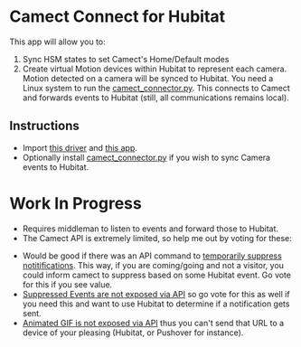 # Camect Connect for Hubitat

This app will allow you to:
1. Sync HSM states to set Camect's Home/Default modes
2. Create virtual Motion devices within Hubitat to represent each camera.
Motion detected on a camera will be synced to Hubitat. You need a Linux system
to run the [camect_connector.py](https://github.com/bdwilson/camect-connector/camect_connector.py). This connects to Camect and forwards events to
Hubitat (still, all communications remains local). 

Instructions
---
* Import [this
driver](https://raw.githubusercontent.com/bdwilson/hubitat/master/Camect/camect_connect-motion-driver.py)
and [this
app](https://raw.githubusercontent.com/bdwilson/hubitat/master/Camect/camect_connect-app.py). 
* Optionally install
[camect_connector.py](https://github.com/bdwilson/hubitat/master/Camect/camect_connector.py)
if you wish to sync Camera events to Hubitat. 

# Work In Progress
* Requires middleman to listen to events and forward those to Hubitat. 
* The Camect API is extremely limited, so help me out by voting for these:
- Would be good if there was an API command to [temporarily suppress
notitifications](https://groups.google.com/a/camect.com/forum/?oldui=1#!category-topic/forum/feature-request/1MnFjSAdPUI).
This way, if you are coming/going and not a visitor, you could inform camect to
suppress based on some Hubitat event. Go vote for this if you see value.
- [Suppressed Events are not exposed via
API](https://groups.google.com/a/camect.com/forum/?oldui=1#!category-topic/forum/feature-request/A0K0YgHQizQ)
so go vote for this as well if you need this and want to use Hubitat to
determine if a notification gets sent.
- [Animated GIF is not exposed via
API](https://groups.google.com/a/camect.com/forum/?oldui=1#!category-topic/forum/feature-request/_PLRDMPR02Q)
thus you can't send that URL to a device of your pleasing (Hubitat, or Pushover
for instance).  

